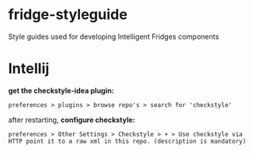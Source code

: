 # fridge-styleguide
Style guides used for developing Intelligent Fridges components

# Intellij

__get the checkstyle-idea plugin:__

`preferences > plugins > browse repo's > search for 'checkstyle'`

after restarting, 
__configure checkstyle:__

`preferences > Other Settings > Checkstyle > + > Use checkstyle via HTTP
point it to a raw xml in this repo. (description is mandatory)`
